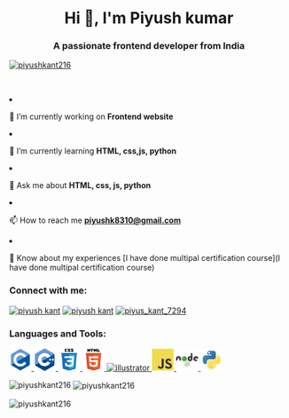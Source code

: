 <h1 align="center">Hi 👋, I'm Piyush kumar</h1>
<h3 align="center">A passionate frontend developer from India</h3>

<p align="left"> <a href="https://github.com/ryo-ma/github-profile-trophy"><img src="https://github-profile-trophy.vercel.app/?username=piyushkant216" alt="piyushkant216" /></a> </p>
<p align="left"> <img scr="https://images.app.goo.gl/5HqpgFjupFGSujPX6"

- 🔭 I’m currently working on **Frontend website**

- 🌱 I’m currently learning **HTML, css,js, python**

- 💬 Ask me about **HTML, css, js, python**

- 📫 How to reach me **piyushk8310@gmail.com**

- 📄 Know about my experiences [I have done multipal certification course](I have done multipal certification course)

<h3 align="left">Connect with me:</h3>
<p align="left">
<a href="https://linkedin.com/in/piyush kant" target="blank"><img align="center" src="https://raw.githubusercontent.com/rahuldkjain/github-profile-readme-generator/master/src/images/icons/Social/linked-in-alt.svg" alt="piyush kant" height="30" width="40" /></a>
<a href="https://fb.com/piyush kant" target="blank"><img align="center" src="https://raw.githubusercontent.com/rahuldkjain/github-profile-readme-generator/master/src/images/icons/Social/facebook.svg" alt="piyush kant" height="30" width="40" /></a>
<a href="https://instagram.com/piyus_kant_7294" target="blank"><img align="center" src="https://raw.githubusercontent.com/rahuldkjain/github-profile-readme-generator/master/src/images/icons/Social/instagram.svg" alt="piyus_kant_7294" height="30" width="40" /></a>
</p>

<h3 align="left">Languages and Tools:</h3>
<p align="left"> <a href="https://www.cprogramming.com/" target="_blank" rel="noreferrer"> <img src="https://raw.githubusercontent.com/devicons/devicon/master/icons/c/c-original.svg" alt="c" width="40" height="40"/> </a> <a href="https://www.w3schools.com/cpp/" target="_blank" rel="noreferrer"> <img src="https://raw.githubusercontent.com/devicons/devicon/master/icons/cplusplus/cplusplus-original.svg" alt="cplusplus" width="40" height="40"/> </a> <a href="https://www.w3schools.com/css/" target="_blank" rel="noreferrer"> <img src="https://raw.githubusercontent.com/devicons/devicon/master/icons/css3/css3-original-wordmark.svg" alt="css3" width="40" height="40"/> </a> <a href="https://www.w3.org/html/" target="_blank" rel="noreferrer"> <img src="https://raw.githubusercontent.com/devicons/devicon/master/icons/html5/html5-original-wordmark.svg" alt="html5" width="40" height="40"/> </a> <a href="https://www.adobe.com/in/products/illustrator.html" target="_blank" rel="noreferrer"> <img src="https://www.vectorlogo.zone/logos/adobe_illustrator/adobe_illustrator-icon.svg" alt="illustrator" width="40" height="40"/> </a> <a href="https://developer.mozilla.org/en-US/docs/Web/JavaScript" target="_blank" rel="noreferrer"> <img src="https://raw.githubusercontent.com/devicons/devicon/master/icons/javascript/javascript-original.svg" alt="javascript" width="40" height="40"/> </a> <a href="https://nodejs.org" target="_blank" rel="noreferrer"> <img src="https://raw.githubusercontent.com/devicons/devicon/master/icons/nodejs/nodejs-original-wordmark.svg" alt="nodejs" width="40" height="40"/> </a> <a href="https://www.python.org" target="_blank" rel="noreferrer"> <img src="https://raw.githubusercontent.com/devicons/devicon/master/icons/python/python-original.svg" alt="python" width="40" height="40"/> </a> </p>

<p><img align="left" src="https://github-readme-stats.vercel.app/api/top-langs?username=piyushkant216&show_icons=true&locale=en&layout=compact" alt="piyushkant216" /></p>

<p>&nbsp;<img align="center" src="https://github-readme-stats.vercel.app/api?username=piyushkant216&show_icons=true&locale=en" alt="piyushkant216" /></p>

<p><img align="center" src="https://github-readme-streak-stats.herokuapp.com/?user=piyushkant216&" alt="piyushkant216" /></p>
